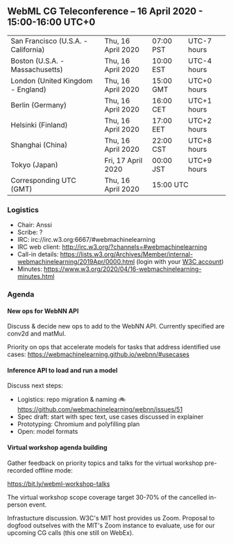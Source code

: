 ## WebML CG Teleconference – 16 April 2020 - 15:00-16:00 UTC+0

<table>
<tr><td> San Francisco (U.S.A. - California) <td> Thu, 16 April 2020 <td> 07:00 PST <td> UTC-7 hours
<tr><td> Boston (U.S.A. - Massachusetts) <td> Thu, 16 April 2020 <td> 10:00 EST <td> UTC-4 hours
<tr><td> London (United Kingdom - England) <td> Thu, 16 April 2020 <td> 15:00 GMT <td> UTC+0 hours
<tr><td> Berlin (Germany) <td> Thu, 16 April 2020 <td> 16:00 CET <td> UTC+1 hours
<tr><td> Helsinki (Finland) <td> Thu, 16 April 2020 <td> 17:00 EET <td> UTC+2 hours
<tr><td> Shanghai (China) <td> Thu, 16 April 2020 <td> 22:00 CST <td> UTC+8 hours
<tr><td> Tokyo (Japan) <td> Fri, 17 April 2020 <td> 00:00 JST <td> UTC+9 hours
<tr><td> Corresponding UTC (GMT) <td> Thu, 16 April 2020 <td colspan=2> 15:00 UTC
</table>

### Logistics

* Chair: Anssi
* Scribe: ?
* IRC: irc://irc.w3.org:6667/#webmachinelearning
* IRC web client: http://irc.w3.org/?channels=#webmachinelearning
* Call-in details: https://lists.w3.org/Archives/Member/internal-webmachinelearning/2019Apr/0000.html (login with your [W3C account](https://www.w3.org/Help/Account/))
* Minutes: https://www.w3.org/2020/04/16-webmachinelearning-minutes.html

### Agenda

#### New ops for WebNN API

Discuss & decide new ops to add to the WebNN API. Currently specified are conv2d and matMul.

Priority on ops that accelerate models for tasks that address identified use cases:
https://webmachinelearning.github.io/webnn/#usecases

#### Inference API to load and run a model

Discuss next steps:

- Logistics: repo migration & naming 🚲https://github.com/webmachinelearning/webnn/issues/51
- Spec draft: start with spec text, use cases discussed in explainer
- Prototyping: Chromium and polyfilling plan
- Open: model formats

#### Virtual workshop agenda building

Gather feedback on priority topics and talks for the virtual workshop pre-recorded offline mode:

https://bit.ly/webml-workshop-talks 

The virtual workshop scope coverage target 30-70% of the cancelled in-person event.

Infrastucture discussion. W3C's MIT host provides us Zoom. Proposal to dogfood outselves with the MIT's Zoom instance to evaluate, use for our upcoming CG calls (this one still on WebEx).

